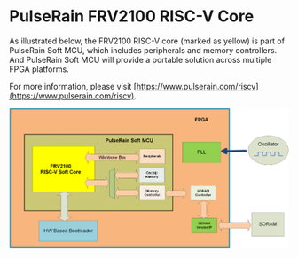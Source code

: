 # PulseRain FRV2100 RISC-V Core

As illustrated below, the FRV2100 RISC-V core (marked as yellow) is part of PulseRain Soft MCU, which includes peripherals and memory controllers.
And PulseRain Soft MCU will provide a portable solution across multiple FPGA platforms.

For more information, please visit [https://www.pulserain.com/riscv](https://www.pulserain.com/riscv). 

![System Overview](https://github.com/PulseRain/FRV2100/raw/master/doc/system_overview.png "System Overview")
